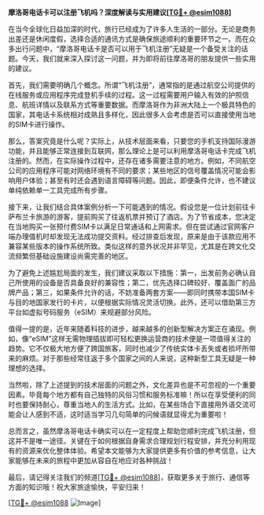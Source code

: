 **摩洛哥电话卡可以注册飞机吗？深度解读与实用建议[[TG💪+ @esim1088](https://t.me/s/esim1088)]**

在当今全球化日益加深的时代，旅行已经成为了许多人生活的一部分。无论是商务出差还是休闲度假，选择合适的通讯方式是确保旅途顺利的重要环节之一。而在众多出行问题中，“摩洛哥电话卡是否可以用于飞机注册”无疑是一个备受关注的话题。今天，我们就来深入探讨这一问题，并为即将前往摩洛哥的朋友提供一些实用的建议。

首先，我们需要明确几个概念。所谓“飞机注册”，通常指的是通过航空公司提供的在线服务或应用程序完成登机手续的过程。这一过程需要用户输入有效的护照信息、航班详情以及联系方式等重要数据。而摩洛哥作为非洲大陆上一个极具特色的国家，其电话卡系统相对成熟且多样化，因此很多人会考虑是否可以直接使用当地的SIM卡进行操作。

那么，答案究竟是什么呢？实际上，从技术层面来看，只要您的手机支持国际漫游功能，并且能够正常连接到互联网，那么理论上是可以利用摩洛哥电话卡完成飞机注册的。然而，在实际操作过程中，还存在诸多需要注意的地方。例如，不同航空公司的应用程序可能对网络环境有不同的要求；某些地区的信号覆盖情况可能会影响用户体验；甚至有时还会遇到语言障碍等问题。因此，即便条件允许，也不建议单纯依赖单一工具完成所有步骤。

接下来，让我们结合具体案例分析一下可能遇到的情况。假设您是一位计划前往卡萨布兰卡旅游的游客，提前购买了往返机票并预订了酒店。为了节省成本，您决定在当地购买一张预付费SIM卡以满足日常通话和上网需求。但在尝试通过官网客户端办理值机时却发现无法成功提交资料。经过排查后发现，原来是由于该款应用不兼容某些版本的操作系统所致。类似这样的意外状况并非罕见，尤其是在跨文化交流频繁但基础设施建设尚需完善的地区。

为了避免上述尴尬局面的发生，我们建议采取以下措施：第一，出发前务必确认自己所使用的设备是否具备良好的兼容性；第二，优先选择口碑较好、覆盖面广的品牌产品；第三，如果条件允许的话，不妨准备两套方案——即同时携带本国SIM卡与目的地国家发行的卡片，以便根据实际情况灵活切换。此外，还可以借助第三方平台如虚拟号码服务（eSIM）来规避部分风险。

值得一提的是，近年来随着科技的进步，越来越多的创新型解决方案正在涌现。例如，像“eSIM”这样无需物理插拔即可轻松更换运营商的技术便是一项值得关注的趋势。它不仅极大地方便了跨国旅客，同时也减少了传统实体卡丢失或者损坏所带来的麻烦。对于那些经常往返于多个国家之间的人来说，这种新型工具无疑是一种理想的选择。

当然啦，除了上述提到的技术层面的问题之外，文化差异也是不可忽视的一个重要因素。毕竟每个地方都有自己独特的风俗习惯和服务标准嘛！所以在享受便利的同时也要保持耐心，尊重当地人的生活方式。比如，在某些场合下直接用外语交流可能会让人感到不适，这时适当学习几句简单的问候语就显得尤为重要啦！

总而言之，虽然摩洛哥电话卡确实可以在一定程度上帮助您顺利完成飞机注册，但这并不是唯一途径。关键在于如何根据自身需求合理规划行程安排，并充分利用现有的资源来优化整体体验。希望本文能够为大家提供更多有价值的参考信息，让大家能够在未来的旅程中更加从容自在地应对各种挑战！

最后，请记得关注我们的频道[[TG💪+ @esim1088](https://t.me/s/esim1088)]，获取更多关于旅行、通信等方面的知识哦！祝大家旅途愉快，平安归来！

[[TG💪+ @esim1088](https://t.me/s/esim1088) ![Image](https://i.postimg.cc/4NQfJmqS/Snipaste-2025-05-13-00-14-12.png)]